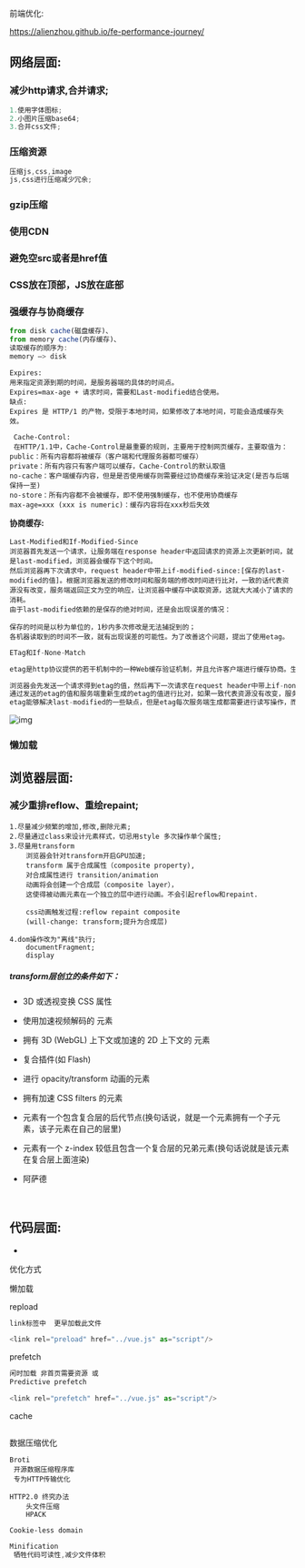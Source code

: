 前端优化:

https://alienzhou.github.io/fe-performance-journey/

## 网络层面:

### 减少http请求,合并请求;

```js
1.使用字体图标;
2.小图片压缩base64;
3.合并css文件;
```

### 压缩资源

```js
压缩js,css,image
js,css进行压缩减少冗余;

```

### gzip压缩

### 使用CDN

### 避免空src或者是href值

### CSS放在顶部，JS放在底部

### 强缓存与协商缓存

```js
from disk cache(磁盘缓存)、
from memory cache(内存缓存)、
读取缓存的顺序为:
memory –> disk

```

```
Expires:
用来指定资源到期的时间，是服务器端的具体的时间点。
Expires=max-age + 请求时间，需要和Last-modified结合使用。
缺点:
Expires 是 HTTP/1 的产物，受限于本地时间，如果修改了本地时间，可能会造成缓存失效。
```

```
 Cache-Control:
 在HTTP/1.1中，Cache-Control是最重要的规则，主要用于控制网页缓存，主要取值为：
public：所有内容都将被缓存（客户端和代理服务器都可缓存）
private：所有内容只有客户端可以缓存，Cache-Control的默认取值
no-cache：客户端缓存内容，但是是否使用缓存则需要经过协商缓存来验证决定(是否与后端保持一至)
no-store：所有内容都不会被缓存，即不使用强制缓存，也不使用协商缓存
max-age=xxx (xxx is numeric)：缓存内容将在xxx秒后失效
```

**协商缓存:**

```
Last-Modified和If-Modified-Since
浏览器首先发送一个请求，让服务端在response header中返回请求的资源上次更新时间，就是last-modified，浏览器会缓存下这个时间。
然后浏览器再下次请求中，request header中带上if-modified-since:[保存的last-modified的值]。根据浏览器发送的修改时间和服务端的修改时间进行比对，一致的话代表资源没有改变，服务端返回正文为空的响应，让浏览器中缓存中读取资源，这就大大减小了请求的消耗。
由于last-modified依赖的是保存的绝对时间，还是会出现误差的情况：

保存的时间是以秒为单位的，1秒内多次修改是无法捕捉到的；
各机器读取到的时间不一致，就有出现误差的可能性。为了改善这个问题，提出了使用etag。
```

```js
ETag和If-None-Match

etag是http协议提供的若干机制中的一种Web缓存验证机制，并且允许客户端进行缓存协商。生成etag常用的方法包括对资源内容使用抗碰撞散列函数，使用最近修改的时间戳的哈希值，甚至只是一个版本号。 和last-modified一样.

浏览器会先发送一个请求得到etag的值，然后再下一次请求在request header中带上if-none-match:[保存的etag的值]。
通过发送的etag的值和服务端重新生成的etag的值进行比对，如果一致代表资源没有改变，服务端返回正文为空的响应，告诉浏览器从缓存中读取资源。
etag能够解决last-modified的一些缺点，但是etag每次服务端生成都需要进行读写操作，而last-modified只需要读取操作，从这方面来看，etag的消耗是更大的。
```

![img](%E5%89%8D%E7%AB%AF%E4%BC%98%E5%8C%96.assets/89dbabaf7645420484af0d21b7c56905.jpeg)

### 懒加载

## 浏览器层面:

### 减少重排reflow、重绘repaint;

```
1.尽量减少频繁的增加,修改,删除元素;
2.尽量通过class来设计元素样式，切忌用style 多次操作单个属性;
3.尽量用transform
	浏览器会针对transform开启GPU加速;
	transform 属于合成属性（composite property),
	对合成属性进行 transition/animation 
	动画将会创建一个合成层（composite layer），
	这使得被动画元素在一个独立的层中进行动画。不会引起reflow和repaint.
	
	css动画触发过程:reflow repaint composite
	(will-change: transform;提升为合成层)
	
4.dom操作改为"离线"执行;
	documentFragment;
	display
```

##### transform层创立的条件如下：

- 3D 或透视变换 CSS 属性
- 使用加速视频解码的 元素
- 拥有 3D (WebGL) 上下文或加速的 2D 上下文的 元素
- 复合插件(如 Flash)
- 进行 opacity/transform 动画的元素
- 拥有加速 CSS filters 的元素
- 元素有一个包含复合层的后代节点(换句话说，就是一个元素拥有一个子元素，该子元素在自己的层里)
- 元素有一个 z-index 较低且包含一个复合层的兄弟元素(换句话说就是该元素在复合层上面渲染)

- 阿萨德

​		

## 代码层面:

- 

优化方式

懒加载



repload

```js
link标签中  更早加载此文件

<link rel="preload" href="../vue.js" as="script"/>
```

prefetch

```js
闲时加载 非首页需要资源 或
Predictive prefetch

<link rel="prefetch" href="../vue.js" as="script"/>
```

cache

```

```

数据压缩优化

```
Broti
 开源数据压缩程序库
 专为HTTP传输优化
```

```
HTTP2.0 终究办法
	头文件压缩
	HPACK
	
Cookie-less domain
```

```js
Minification
 牺牲代码可读性,减少文件体积
```











